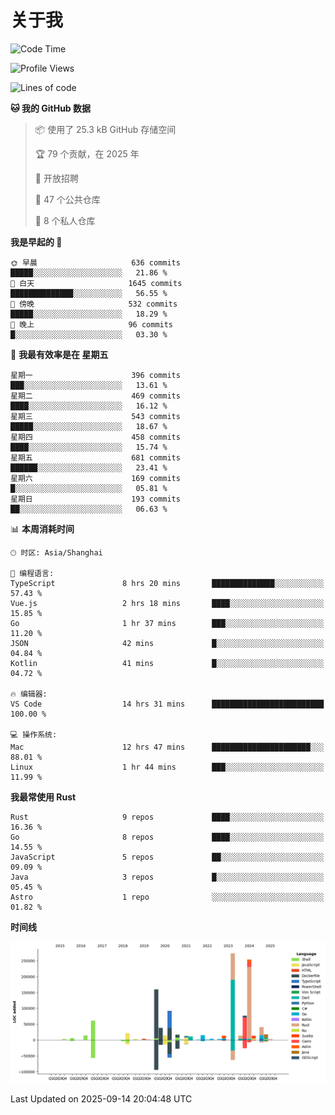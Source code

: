 # 关于我

<!--START_SECTION:waka-->
![Code Time](http://img.shields.io/badge/Code%20Time-4%2C109%20hrs%2031%20mins-blue)

![Profile Views](http://img.shields.io/badge/%E4%B8%AA%E4%BA%BA%E8%B5%84%E6%96%99%E8%A7%82%E7%9C%8B%E6%AC%A1%E6%95%B0-0-blue)

![Lines of code](https://img.shields.io/badge/%E4%BB%8E%E3%80%8CHello%20World%E3%80%8D%E8%B5%B7%E6%88%91%E5%B7%B2%E7%BB%8F%E5%86%99%E4%BA%86-1.2%20million%20%E8%A1%8C%E4%BB%A3%E7%A0%81-blue)

**🐱 我的 GitHub 数据** 

> 📦  使用了 25.3 kB GitHub 存储空间 
 > 
> 🏆 79 个贡献，在 2025 年
 > 
> 💼 开放招聘
 > 
> 📜 47 个公共仓库 
 > 
> 🔑 8 个私人仓库 
 > 
**我是早起的 🐤** 

```text
🌞 早晨                     636 commits         █████░░░░░░░░░░░░░░░░░░░░   21.86 % 
🌆 白天                     1645 commits        ██████████████░░░░░░░░░░░   56.55 % 
🌃 傍晚                     532 commits         █████░░░░░░░░░░░░░░░░░░░░   18.29 % 
🌙 晚上                     96 commits          █░░░░░░░░░░░░░░░░░░░░░░░░   03.30 % 
```
📅 **我最有效率是在 星期五** 

```text
星期一                      396 commits         ███░░░░░░░░░░░░░░░░░░░░░░   13.61 % 
星期二                      469 commits         ████░░░░░░░░░░░░░░░░░░░░░   16.12 % 
星期三                      543 commits         █████░░░░░░░░░░░░░░░░░░░░   18.67 % 
星期四                      458 commits         ████░░░░░░░░░░░░░░░░░░░░░   15.74 % 
星期五                      681 commits         ██████░░░░░░░░░░░░░░░░░░░   23.41 % 
星期六                      169 commits         █░░░░░░░░░░░░░░░░░░░░░░░░   05.81 % 
星期日                      193 commits         ██░░░░░░░░░░░░░░░░░░░░░░░   06.63 % 
```


📊 **本周消耗时间** 

```text
🕑︎ 时区: Asia/Shanghai

💬 编程语言: 
TypeScript               8 hrs 20 mins       ██████████████░░░░░░░░░░░   57.43 % 
Vue.js                   2 hrs 18 mins       ████░░░░░░░░░░░░░░░░░░░░░   15.85 % 
Go                       1 hr 37 mins        ███░░░░░░░░░░░░░░░░░░░░░░   11.20 % 
JSON                     42 mins             █░░░░░░░░░░░░░░░░░░░░░░░░   04.84 % 
Kotlin                   41 mins             █░░░░░░░░░░░░░░░░░░░░░░░░   04.72 % 

🔥 编辑器: 
VS Code                  14 hrs 31 mins      █████████████████████████   100.00 % 

💻 操作系统: 
Mac                      12 hrs 47 mins      ██████████████████████░░░   88.01 % 
Linux                    1 hr 44 mins        ███░░░░░░░░░░░░░░░░░░░░░░   11.99 % 
```

**我最常使用 Rust** 

```text
Rust                     9 repos             ████░░░░░░░░░░░░░░░░░░░░░   16.36 % 
Go                       8 repos             ████░░░░░░░░░░░░░░░░░░░░░   14.55 % 
JavaScript               5 repos             ██░░░░░░░░░░░░░░░░░░░░░░░   09.09 % 
Java                     3 repos             █░░░░░░░░░░░░░░░░░░░░░░░░   05.45 % 
Astro                    1 repo              ░░░░░░░░░░░░░░░░░░░░░░░░░   01.82 % 
```



**时间线**

![Lines of Code chart](https://raw.githubusercontent.com/catusax/catusax/master/assets/bar_graph.png)


 Last Updated on 2025-09-14 20:04:48 UTC
<!--END_SECTION:waka-->
